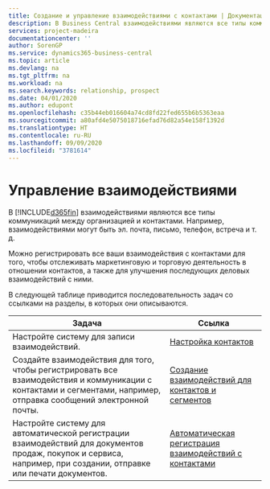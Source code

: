 ```yaml
---
title: Создание и управление взаимодействиями с контактами | Документация Майкрософт
description: В Business Central взаимодействиями являются все типы коммуникаций между организацией и контактами. Например, взаимодействиями могут быть эл. почта, письмо, телефон, встреча и т. д.
services: project-madeira
documentationcenter: ''
author: SorenGP
ms.service: dynamics365-business-central
ms.topic: article
ms.devlang: na
ms.tgt_pltfrm: na
ms.workload: na
ms.search.keywords: relationship, prospect
ms.date: 04/01/2020
ms.author: edupont
ms.openlocfilehash: c35b44eb016604a74cd8fd22fed655b6b5363eaa
ms.sourcegitcommit: a80afd4e5075018716efad76d82a54e158f1392d
ms.translationtype: HT
ms.contentlocale: ru-RU
ms.lasthandoff: 09/09/2020
ms.locfileid: "3781614"
---
```

# <a name="managing-interactions"></a>Управление взаимодействиями
В [!INCLUDE[d365fin](includes/d365fin_md.md)] взаимодействиями являются все типы коммуникаций между организацией и контактами. Например, взаимодействиями могут быть эл. почта, письмо, телефон, встреча и т. д.

Можно регистрировать все ваши взаимодействия с контактами для того, чтобы отслеживать маркетинговую и торговую деятельность в отношении контактов, а также для улучшения последующих деловых взаимодействий с ними.

В следующей таблице приводится последовательность задач со ссылками на разделы, в которых они описываются.

| Задача | Ссылка |
| --- | --- |
| Настройте систему для записи взаимодействий. |[Настройка контактов](marketing-setup-contacts.md) |
|Создайте взаимодействия для того, чтобы регистрировать все взаимодействия и коммуникации с контактами и сегментами, например, отправка сообщений электронной почты.|[Создание взаимодействий для контактов и сегментов](marketing-how-create-interactions.md)|
|Настройте систему для автоматической регистрации взаимодействий для документов продаж, покупок и сервиса, например, при создании, отправке или печати документов.|[Автоматическая регистрация взаимодействий с контактами](marketing-auto-record-interactions.md)|
